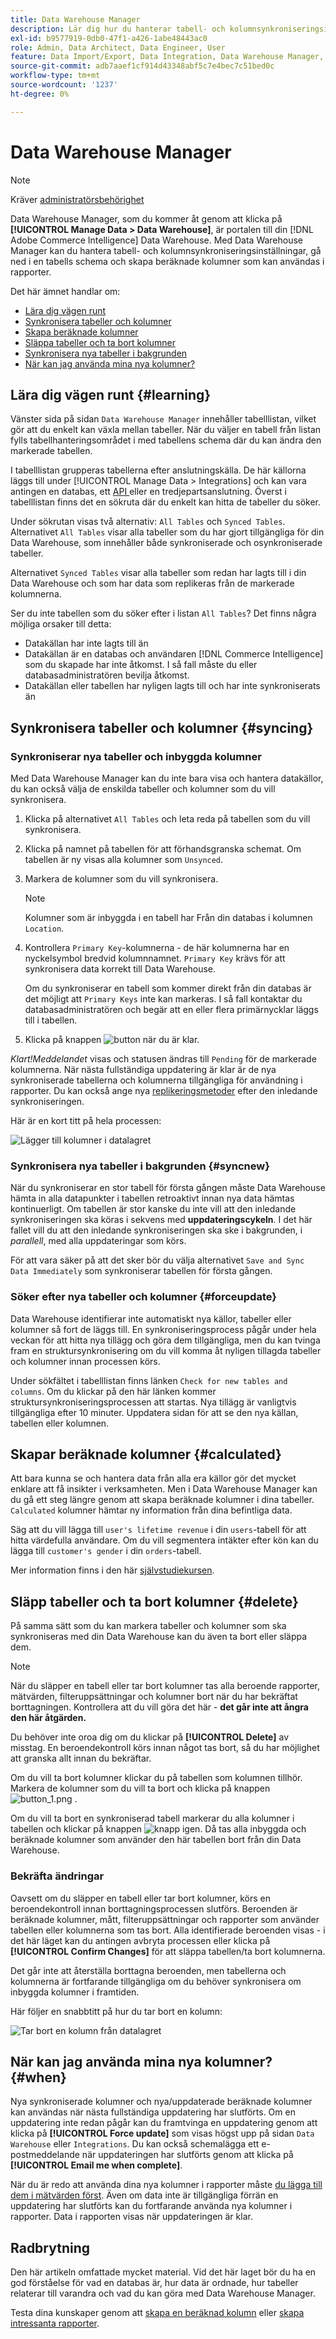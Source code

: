 ```yaml
---
title: Data Warehouse Manager
description: Lär dig hur du hanterar tabell- och kolumnsynkroniseringsinställningar, fördjupar dig i ett tabellschema och skapar beräknade kolumner som kan användas i rapporter.
exl-id: b9577919-0db0-47f1-a426-1abe48443ac0
role: Admin, Data Architect, Data Engineer, User
feature: Data Import/Export, Data Integration, Data Warehouse Manager, Commerce Tables
source-git-commit: adb7aaef1cf914d43348abf5c7e4bec7c51bed0c
workflow-type: tm+mt
source-wordcount: '1237'
ht-degree: 0%

---
```


# Data Warehouse Manager

>[!NOTE]
>
>Kräver [administratörsbehörighet](../../administrator/user-management/user-management.md)

Data Warehouse Manager, som du kommer åt genom att klicka på **[!UICONTROL Manage Data > Data Warehouse]**, är portalen till din [!DNL Adobe Commerce Intelligence] Data Warehouse. Med Data Warehouse Manager kan du hantera tabell- och kolumnsynkroniseringsinställningar, gå ned i en tabells schema och skapa beräknade kolumner som kan användas i rapporter.

Det här ämnet handlar om:

* [Lära dig vägen runt](#learning)
* [Synkronisera tabeller och kolumner](#syncing)
* [Skapa beräknade kolumner](#calculated)
* [Släppa tabeller och ta bort kolumner](#delete)
* [Synkronisera nya tabeller i bakgrunden](#syncnew)
* [När kan jag använda mina nya kolumner?](#when)

## Lära dig vägen runt {#learning}

Vänster sida på sidan `Data Warehouse Manager` innehåller tabelllistan, vilket gör att du enkelt kan växla mellan tabeller. När du väljer en tabell från listan fylls tabellhanteringsområdet i med tabellens schema där du kan ändra den markerade tabellen.

I tabelllistan grupperas tabellerna efter anslutningskälla. De här källorna läggs till under [!UICONTROL Manage Data > Integrations] och kan vara antingen en databas, ett [ API ](https://developer.adobe.com/commerce/services/reporting/) eller en tredjepartsanslutning. Överst i tabelllistan finns det en sökruta där du enkelt kan hitta de tabeller du söker.

Under sökrutan visas två alternativ: `All Tables` och `Synced Tables`. Alternativet `All Tables` visar alla tabeller som du har gjort tillgängliga för din Data Warehouse, som innehåller både synkroniserade och osynkroniserade tabeller.

Alternativet `Synced Tables` visar alla tabeller som redan har lagts till i din Data Warehouse och som har data som replikeras från de markerade kolumnerna.

Ser du inte tabellen som du söker efter i listan `All Tables`? Det finns några möjliga orsaker till detta:

* Datakällan har inte lagts till än
* Datakällan är en databas och användaren [!DNL Commerce Intelligence] som du skapade har inte åtkomst. I så fall måste du eller databasadministratören bevilja åtkomst.
* Datakällan eller tabellen har nyligen lagts till och har inte synkroniserats än

## Synkronisera tabeller och kolumner {#syncing}

### Synkroniserar nya tabeller och inbyggda kolumner

Med Data Warehouse Manager kan du inte bara visa och hantera datakällor, du kan också välja de enskilda tabeller och kolumner som du vill synkronisera.

1. Klicka på alternativet `All Tables` och leta reda på tabellen som du vill synkronisera.
1. Klicka på namnet på tabellen för att förhandsgranska schemat. Om tabellen är ny visas alla kolumner som `Unsynced`.
1. Markera de kolumner som du vill synkronisera.

   >[!NOTE]
   >
   >Kolumner som är inbyggda i en tabell har Från din databas i kolumnen `Location`.

1. Kontrollera `Primary Key`-kolumnerna - de här kolumnerna har en nyckelsymbol bredvid kolumnnamnet. `Primary Key` krävs för att synkronisera data korrekt till Data Warehouse.

   Om du synkroniserar en tabell som kommer direkt från din databas är det möjligt att `Primary Keys` inte kan markeras. I så fall kontaktar du databasadministratören och begär att en eller flera primärnycklar läggs till i tabellen.
1. Klicka på knappen ![button](../../assets/button.png) när du är klar.

*Klart!Meddelandet* visas och statusen ändras till `Pending` för de markerade kolumnerna. När nästa fullständiga uppdatering är klar är de nya synkroniserade tabellerna och kolumnerna tillgängliga för användning i rapporter. Du kan också ange nya [replikeringsmetoder](./cfg-replication-methods.md) efter den inledande synkroniseringen.

Här är en kort titt på hela processen:

![Lägger till kolumner i datalagret](../../assets/DW_sync.gif)

### Synkronisera nya tabeller i bakgrunden {#syncnew}

När du synkroniserar en stor tabell för första gången måste Data Warehouse hämta in alla datapunkter i tabellen retroaktivt innan nya data hämtas kontinuerligt. Om tabellen är stor kanske du inte vill att den inledande synkroniseringen ska köras i sekvens med **uppdateringscykeln**. I det här fallet vill du att den inledande synkroniseringen ska ske i bakgrunden, i *parallell*, med alla uppdateringar som körs.

För att vara säker på att det sker bör du välja alternativet `Save and Sync Data Immediately` som synkroniserar tabellen för första gången.

### Söker efter nya tabeller och kolumner {#forceupdate}

Data Warehouse identifierar inte automatiskt nya källor, tabeller eller kolumner så fort de läggs till. En synkroniseringsprocess pågår under hela veckan för att hitta nya tillägg och göra dem tillgängliga, men du kan tvinga fram en struktursynkronisering om du vill komma åt nyligen tillagda tabeller och kolumner innan processen körs.

Under sökfältet i tabelllistan finns länken `Check for new tables and columns`. Om du klickar på den här länken kommer struktursynkroniseringsprocessen att startas. Nya tillägg är vanligtvis tillgängliga efter 10 minuter. Uppdatera sidan för att se den nya källan, tabellen eller kolumnen.

## Skapar beräknade kolumner {#calculated}

Att bara kunna se och hantera data från alla era källor gör det mycket enklare att få insikter i verksamheten. Men i Data Warehouse Manager kan du gå ett steg längre genom att skapa beräknade kolumner i dina tabeller. `Calculated` kolumner hämtar ny information från dina befintliga data.

Säg att du vill lägga till `user's lifetime revenue` i din `users`-tabell för att hitta värdefulla användare. Om du vill segmentera intäkter efter kön kan du lägga till `customer's gender` i din `orders`-tabell.

Mer information finns i den här [självstudiekursen](../../data-analyst/data-warehouse-mgr/creating-calculated-columns.md).

## Släpp tabeller och ta bort kolumner {#delete}

På samma sätt som du kan markera tabeller och kolumner som ska synkroniseras med din Data Warehouse kan du även ta bort eller släppa dem.

>[!NOTE]
>
>När du släpper en tabell eller tar bort kolumner tas alla beroende rapporter, mätvärden, filteruppsättningar och kolumner bort när du har bekräftat borttagningen. Kontrollera att du vill göra det här - **det går inte att ångra den här åtgärden.**

Du behöver inte oroa dig om du klickar på **[!UICONTROL Delete]** av misstag. En beroendekontroll körs innan något tas bort, så du har möjlighet att granska allt innan du bekräftar.

Om du vill ta bort kolumner klickar du på tabellen som kolumnen tillhör. Markera de kolumner som du vill ta bort och klicka på knappen ![button\_1.png](../../assets/button_1.png) .

Om du vill ta bort en synkroniserad tabell markerar du alla kolumner i tabellen och klickar på knappen ![knapp](../../assets/button_1.png) igen. Då tas alla inbyggda och beräknade kolumner som använder den här tabellen bort från din Data Warehouse.

### Bekräfta ändringar

Oavsett om du släpper en tabell eller tar bort kolumner, körs en beroendekontroll innan borttagningsprocessen slutförs. Beroenden är beräknade kolumner, mått, filteruppsättningar och rapporter som använder tabellen eller kolumnerna som tas bort. Alla identifierade beroenden visas - i det här läget kan du antingen avbryta processen eller klicka på **[!UICONTROL Confirm Changes]** för att släppa tabellen/ta bort kolumnerna.

Det går inte att återställa borttagna beroenden, men tabellerna och kolumnerna är fortfarande tillgängliga om du behöver synkronisera om inbyggda kolumner i framtiden.

Här följer en snabbtitt på hur du tar bort en kolumn:

![Tar bort en kolumn från datalagret](../../assets/DW_delete.gif)

## När kan jag använda mina nya kolumner? {#when}

Nya synkroniserade kolumner och nya/uppdaterade beräknade kolumner kan användas när nästa fullständiga uppdatering har slutförts. Om en uppdatering inte redan pågår kan du framtvinga en uppdatering genom att klicka på **[!UICONTROL Force update]** som visas högst upp på sidan `Data Warehouse` eller `Integrations`. Du kan också schemalägga ett e-postmeddelande när uppdateringen har slutförts genom att klicka på **[!UICONTROL Email me when complete]**.

När du är redo att använda dina nya kolumner i rapporter måste [du lägga till dem i mätvärden först](../data-warehouse-mgr/manage-data-dimensions-metrics.md). Även om data inte är tillgängliga förrän en uppdatering har slutförts kan du fortfarande använda nya kolumner i rapporter. Data i rapporten visas när uppdateringen är klar.

## Radbrytning

Den här artikeln omfattade mycket material. Vid det här laget bör du ha en god förståelse för vad en databas är, hur data är ordnade, hur tabeller relaterar till varandra och vad du kan göra med Data Warehouse Manager.

Testa dina kunskaper genom att [skapa en beräknad kolumn](../data-warehouse-mgr/creating-calculated-columns.md) eller [skapa intressanta rapporter](../../tutorials/using-visual-report-builder.md).
